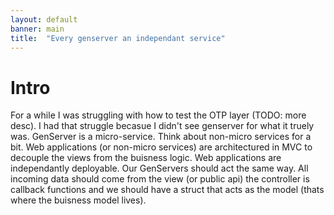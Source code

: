 ```yaml
---
layout: default
banner: main
title:  "Every genserver an independant service"
---
```


# Intro

For a while I was struggling with how to test the OTP layer (TODO: more desc). I had that struggle becasue I didn't see genserver for what it truely was. 
GenServer is a micro-service. Think about non-micro services for a bit. Web applications (or non-micro services) are architectured in MVC to decouple the views from the buisness logic. Web applications are independantly deployable. Our GenServers should act the same way. All incoming data should come from the view (or public api) the controller is callback functions and we should have a struct that acts as the model (thats where the buisness model lives).
